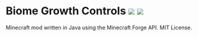 

# Biome Growth Controls [![](http://cf.way2muchnoise.eu/232166.svg)](https://minecraft.curseforge.com/projects/restricted-saplings) [![](http://cf.way2muchnoise.eu/versions/232166.svg)](https://minecraft.curseforge.com/projects/restricted-saplings)
Minecraft mod written in Java using the Minecraft Forge API.  MIT License.
